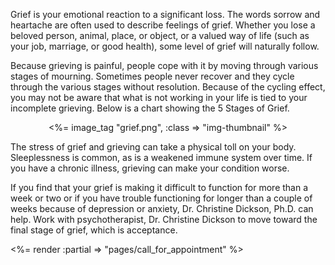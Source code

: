 
<p>Grief is your emotional reaction to a significant loss. The words sorrow and heartache are often used to describe feelings of grief. Whether you lose a beloved person, animal, place, or object, or a valued way of life (such as your job, marriage, or good health), some level of grief will naturally follow.</p>

<p>Because grieving is painful, people cope with it by moving through various stages of mourning. Sometimes people never recover and they cycle through the various stages without resolution. Because of the cycling effect, you may not be aware that what is not working in your life is tied to your incomplete grieving. Below is a chart showing the 5 Stages of Grief.</p>

<center>
<%= image_tag "grief.png", :class => "img-thumbnail" %>
</center>

<p>The stress of grief and grieving can take a physical toll on your body. Sleeplessness is common, as is a weakened immune system over time. If you have a chronic illness, grieving can make your condition worse.</p>

<p>If you find that your grief is making it difficult to function for more than a week or two or if you have trouble functioning for longer than a couple of weeks because of depression or anxiety, Dr. Christine Dickson, Ph.D. can help. Work with psychotherapist, Dr. Christine Dickson to move toward the final stage of grief, which is acceptance. </p>

<p><%= render :partial => "pages/call_for_appointment" %></p>


